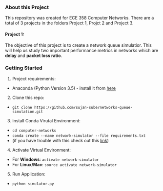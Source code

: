 ### About this Project

This repository was created for ECE 358 Computer Networks. There are a total of 3 projects in the folders Project 1, Projct 2 and Project 3.

#### Project 1:

The objective of this project is to create a network queue simulatior. This will help us study two important performance metrics in networks which are **delay** and **packet loss ratio**.

### Getting Started

1. Project requirements:
  * Anaconda (Python Version 3.5) - install it from [here](https://www.continuum.io/downloads)

2. Clone this repo: 
  * `git clone https://github.com/sujan-sube/networks-queue-simulation.git`
  
3. Install Conda Virutal Environment: 
  * `cd computer-networks`
  * `conda create --name network-simulator --file requirements.txt` 
  * (if you have trouble with this check out this [link](http://conda.pydata.org/docs/using/envs.html))
  
4. Activate Virtual Environment:
  * For **Windows**: `activate network-simulator`
  * For **Linux/Mac**: `source activate network-simulator`
  
5. Run Application:
  * `python simulator.py`

